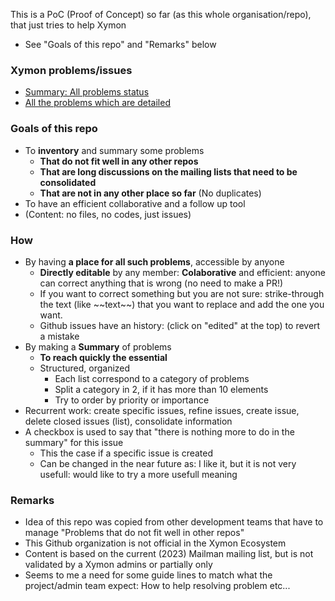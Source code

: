 This is a PoC (Proof of Concept) so far (as this whole organisation/repo), that just tries to help Xymon 
- See "Goals of this repo" and "Remarks" below


### Xymon problems/issues
- [Summary: All problems status](https://github.com/xymon-monitoring/problem-solving/issues/1)
- [All the problems which are detailed](https://github.com/xymon-monitoring/problem-solving/issues)

### Goals of this repo
- To **inventory** and summary some problems
  -  **That do not fit well in any other repos**
  -  **That are long discussions on the mailing lists that need to be consolidated**
  -  **That are not in any other place so far** (No duplicates)
- To have an efficient collaborative and a follow up tool
- (Content: no files, no codes, just issues)

### How
- By having **a place for all such problems**, accessible by anyone
  - **Directly editable** by any member: **Colaborative** and efficient: anyone can correct anything that is wrong (no need to make a PR!)
  - If you want to correct something but you are not sure: strike-through the text (like \~\~text\~\~) that you want to replace and add the one you want.  
  - Github issues have an history: (click on "edited" at the top) to revert a mistake 
- By making a **Summary** of problems 
   - **To reach quickly the essential** 
   - Structured, organized
     - Each list correspond to a category of problems
     - Split a category in 2, if it has more than 10 elements 
     - Try to order by priority or importance
- Recurrent work: create specific issues, refine issues, create issue, delete closed issues (list), consolidate information
- A checkbox is used to say that "there is nothing more to do in the summary" for this issue 
  - This the case if a specific issue is created
  - Can be changed in the near future as: I like it, but it is not very usefull: would like to try a more usefull meaning
 
### Remarks
- Idea of this repo was copied from other development teams that have to manage "Problems that do not fit well in other repos" 
- This Github organization is not official in the Xymon Ecosystem
- Content is based on the current (2023) Mailman mailing list, but is not validated by a Xymon admins or partially only
- Seems to me a need for some guide lines to match what the project/admin team expect: How to help resolving problem etc...
